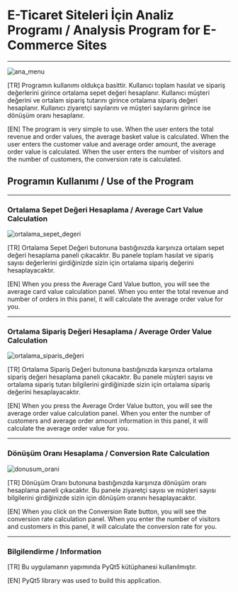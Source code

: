 # E-Ticaret Siteleri İçin Analiz Programı / Analysis Program for E-Commerce Sites

---

![ana_menu](https://github.com/YazilimciAmaAcemiOlan/Analysis-Program-for-E-Commerce-Sites/assets/127662417/97b00078-6037-4163-82fb-ab337f7d5cd4)


[TR]
Programın kullanımı oldukça basittir. Kullanıcı toplam hasılat ve sipariş değerlerini girince ortalama sepet değeri hesaplanır. Kullanıcı müşteri değerini ve ortalam sipariş tutarını girince ortalama sipariş değeri hesaplanır. Kullanıcı ziyaretçi sayılarını ve müşteri sayılarını girince ise dönüşüm oranı hesaplanır.

[EN]
The program is very simple to use. When the user enters the total revenue and order values, the average basket value is calculated. When the user enters the customer value and average order amount, the average order value is calculated. When the user enters the number of visitors and the number of customers, the conversion rate is calculated.

## Programın Kullanımı / Use of the Program

---

### Ortalama Sepet Değeri Hesaplama / Average Cart Value Calculation

![ortalama_sepet_degeri](https://github.com/YazilimciAmaAcemiOlan/Analysis-Program-for-E-Commerce-Sites/assets/127662417/c3ff2ffd-e804-4206-a538-56fb4a4a4e18)

[TR]
Ortalama Sepet Değeri butonuna bastığınızda karşınıza ortalam sepet değeri hesaplama paneli çıkacaktır. Bu panele toplam hasılat ve sipariş sayısı değerlerini girdiğinizde sizin için ortalama sipariş değerini hesaplayacaktır.

[EN]
When you press the Average Card Value button, you will see the average card value calculation panel. When you enter the total revenue and number of orders in this panel, it will calculate the average order value for you.

---

### Ortalama Sipariş Değeri Hesaplama / Average Order Value Calculation

![ortalama_siparis_değeri](https://github.com/YazilimciAmaAcemiOlan/Analysis-Program-for-E-Commerce-Sites/assets/127662417/aa5c631f-b81f-44b2-8598-0b66b84800f6)

[TR]
Ortalama Sipariş Değeri butonuna bastığınızda karşınıza ortalama sipariş değeri hesaplama paneli çıkacaktır. Bu panele müşteri sayısı ve ortalama sipariş tutarı bilgilerini girdiğinizde sizin için ortalama sipariş değerini hesaplayacaktır.

[EN]
When you press the Average Order Value button, you will see the average order value calculation panel. When you enter the number of customers and average order amount information in this panel, it will calculate the average order value for you.

---

### Dönüşüm Oranı Hesaplama / Conversion Rate Calculation

![donusum_orani](https://github.com/YazilimciAmaAcemiOlan/Analysis-Program-for-E-Commerce-Sites/assets/127662417/a059ea4f-652d-4157-b098-b133067ed280)

[TR]
Dönüşüm Oranı butonuna bastığınızda karşınıza dönüşüm oranı hesaplama paneli çıkacaktır. Bu panele ziyaretçi sayısı ve müşteri sayısı bilgilerini girdiğinizde sizin için dönüşüm oranını hesaplayacaktır.

[EN]
When you click on the Conversion Rate button, you will see the conversion rate calculation panel. When you enter the number of visitors and customers in this panel, it will calculate the conversion rate for you.

---

### Bilgilendirme / Information
[TR]
Bu uygulamanın yapımında PyQt5 kütüphanesi kullanılmıştır.

[EN]
PyQt5 library was used to build this application.
